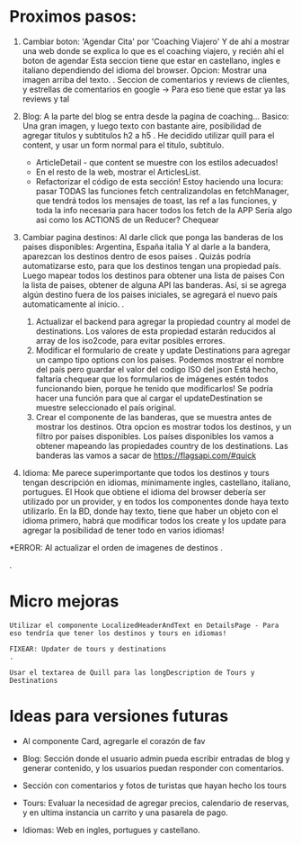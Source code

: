 # Proximos pasos:

1. Cambiar boton: 'Agendar Cita' por 'Coaching Viajero'
   Y de ahí a mostrar una web donde se explica lo que es el coaching viajero, y recién ahí el boton de agendar
   Esta seccion tiene que estar en castellano, ingles e italiano dependiendo del idioma del browser.
   Opcion: Mostrar una imagen arriba del texto.
   .
   Seccion de comentarios y reviews de clientes, y estrellas de comentarios en google -> Para eso tiene que estar ya las reviews y tal

2. Blog:
   A la parte del blog se entra desde la pagina de coaching...
   Basico: Una gran imagen, y luego texto con bastante aire, posibilidad de agregar titulos y subtitulos h2 a h5
   .
   He decidido utilizar quill para el content, y usar un form normal para el titulo, subtitulo.

   - ArticleDetail - que content se muestre con los estilos adecuados!
   - En el resto de la web, mostrar el ArticlesList.
   - Refactorizar el código de esta sección!
     Estoy haciendo una locura:
     pasar TODAS las funciones fetch centralizandolas en fetchManager, que tendrá todos los mensajes de toast, las ref a las funciones,
     y toda la info necesaria para hacer todos los fetch de la APP
     Sería algo asi como los ACTIONS de un Reducer? Chequear

3. Cambiar pagina destinos:
   Al darle click que ponga las banderas de los paises disponibles: Argentina, España italia
   Y al darle a la bandera, aparezcan los destinos dentro de esos paises
   .
   Quizás podría automatizarse esto, para que los destinos tengan una propiedad país. Luego mapear todos los destinos para obtener una lista de paises
   Con la lista de paises, obtener de alguna API las banderas. Así, si se agrega algún destino fuera de los paises iniciales, se agregará el nuevo
   país automaticamente al inicio.
   .

   1. Actualizar el backend para agregar la propiedad country al model de destinations. Los valores de esta propiedad estarán reducidos al array
      de los iso2code, para evitar posibles errores.
   2. Modificar el formulario de create y update Destinations para agregar un campo tipo options con los paises. Podemos mostrar el nombre del país
      pero guardar el valor del codigo ISO del json
      Está hecho, faltaría chequear que los formularios de imágenes estén todos funcionando bien, porque he tenido que modificarlos!
      Se podría hacer una función para que al cargar el updateDestination se muestre seleccionado el país original.
   3. Crear el componente de las banderas, que se muestra antes de mostrar los destinos. Otra opcion es mostrar todos los destinos, y un filtro
      por países disponibles. Los países disponibles los vamos a obtener mapeando las propiedades country de los destinations. Las banderas las vamos
      a sacar de https://flagsapi.com/#quick

4. Idioma:
   Me parece superimportante que todos los destinos y tours tengan descripción en idiomas, minimamente ingles, castellano, italiano, portugues.
   El Hook que obtiene el idioma del browser debería ser utilizado por un provider, y en todos los componentes donde haya texto utilizarlo.
   En la BD, donde hay texto, tiene que haber un objeto con el idioma primero, habrá que modificar todos los create y los update para agregar
   la posibilidad de tener todo en varios idiomas!

\*ERROR: Al actualizar el orden de imagenes de destinos
.

.

# Micro mejoras

    Utilizar el componente LocalizedHeaderAndText en DetailsPage - Para eso tendría que tener los destinos y tours en idiomas!

    FIXEAR: Updater de tours y destinations
    .

    Usar el textarea de Quill para las longDescription de Tours y Destinations

# Ideas para versiones futuras

- Al componente Card, agregarle el corazón de fav

- Blog: Sección donde el usuario admin pueda escribir entradas de blog y generar contenido, y los usuarios puedan responder con comentarios.

- Sección con comentarios y fotos de turistas que hayan hecho los tours

- Tours: Evaluar la necesidad de agregar precios, calendario de reservas, y en ultima instancia un carrito y una pasarela de pago.

- Idiomas: Web en ingles, portugues y castellano.
